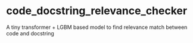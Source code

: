 # code_docstring_relevance_checker
A tiny transformer + LGBM based model to find relevance match between code and docstring

